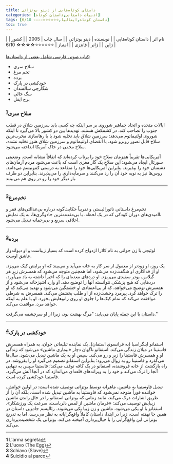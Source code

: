 ```yaml
---
title: داستان‌ کوتاه‌هایی از دینو بوتزاتی
categories: [ادبیات داستانی,داستان کوتاه]
tags: [داستان کوتاه,ایتالیا,⭐⭐⭐⭐⭐⭐☆☆☆☆ 6/10]
toc: true
---
```


| نام اثر | داستان‌ کوتاه‌هایی |
| نویسنده | دینو بوتزاتی |
| سال چاپ | 2005 |
| کشور | ژاپن |
| ژانر | فانتزی |
| امتیاز | ⭐⭐⭐⭐⭐⭐☆☆☆☆ 6/10 |


[کتاب صوتی فارسی شامل بعضی از داستان‌ها](https://www.youtube.com/watch?v=wBwb5HwaRpM&t=1948s):
- سلاح سری
- تخم مرغ
- برده
- خودکشی در پارک
- شگارچی سالمندان
- سگ خالی
- برج ایفل

### سلاح سری<sup id="a1">[1](#f1)</sup>

ایالات متحده و اتحاد جماهیر شوروی بر سر اینکه چه کسی باید سرزمین شلاق در قطب جنوب را تصاحب کند، در کشمکش هستند. تهدیدها بین دو کشور بالا می‌گیرد تا اینکه شوروی اولتیماتوم می‌دهد: سرزمین شلاق باید تخلیه شود یا با رهاسازی مخرب‌ترین سلاح قابل تصور روبرو شود. با انقضای اولتیماتوم و سرزمین شلاق هنوز تخلیه نشده، سلاح مخفی در خاک آمریکا انداخته می‌شود.

آمریکایی‌ها تقریباً همزمان سلاح خود را پرتاب کرده‌اند که اتفاقاً مشابه است. وضعیتی سورئال ایجاد می‌شود: این سلاح یک گاز مغزی است که باعث می‌شود مردم آرمان‌های دشمنان خود را بپذیرند. بنابراین آمریکایی‌ها خود را متقاعد به درستی کمونیسم می‌دانند. روس‌ها نیز به نوبه خود آن را رد می‌کنند و سرمایه‌داری را می‌پذیرند. بنابراین دو طرف بار دیگر خود را رو در روی هم می‌بینند.

---

### تخم‌مرغ<sup id="a2">[2](#f2)</sup>

تخم‌مرغ داستانی ناتورالیستی و تقریباً حکایت‌گونه درباره بی‌عدالتی‌های فقر و ناامیدی‌های دوران کودکی که در یک لحظه، با بی‌مقدمه‌ترین جادوگری‌ها، به یک نمایش اخلاقی سریع و بی‌رحمانه تبدیل می‌شود.

---

### برده<sup id="a3">[3](#f3)</sup>

لوئیجی با زن جوانی به نام کلارا ازدواج کرده است که بسیار زیباست و او دیوانه‌وار عاشق اوست.

یک روز، او زودتر از معمول از سر کار به خانه می‌آید و می‌بیند که او برایش کیک می‌پزد. او از فداکاری او شگفت‌زده می‌شود، اما همچنین متوجه می‌شود که همسرش زیر هر گیلاس، پودر سفیدی می‌ریزد. او دردهای معده‌ای را که اخیراً داشته به یاد می‌آورد، دردهایی که هیچ پزشکی نتوانسته آنها را توضیح دهد. او وارد آشپزخانه می‌شود و از همسرش توضیح می‌خواهد، که از بی‌اعتمادی او خشمگین می‌شود و تهدید می‌کند که او را ترک خواهد کرد. پیرمرد وحشت‌زده از او طلب بخشش می‌کند. همسرش به شرطی موافقت می‌کند که تمام کیک‌ها را جلوی او روی زانوهایش بخورد. او با علم به اینکه خواهد مرد، موافقت می‌کند.

داستان با این جمله پایان می‌یابد: "مرگ بهشت ​​بود، زیرا از او سرچشمه می‌گرفت."

---

### خودکشی در پارک<sup id="a4">[4](#f4)</sup>

استفانو اینگراسیا (به فرانسوی استفان)، یک نماینده تبلیغاتی جوان، به همراه همسرش فاستینا در میلان زندگی می‌کند. استفانو ناگهان دچار «بیماری ماشین» می‌شود که زندگی او و همسرش فاستینا را زیر و رو می‌کند. سپس او به یک ماشین تبدیل می‌شود. سال‌ها می‌گذرد و فاستینا رو به زوال می‌رود؛ بنابراین استفانو تصمیم می‌گیرد او را بفروشد. در راه بازگشت از خانه فروشنده، استفانو در یک کافه توقف می‌کند؛ فاستینا سپس به تنهایی آنجا را ترک می‌کند و خود را به ویرانه‌های قلعه‌ای می‌اندازد که در آنجا آتش می‌گیرد. فاستینا خودکشی کرده است.

تبدیل فاوستینا به ماشین، ماهرانه توسط بوتزاتی توصیف شده است: در اولین خوانش، خواننده فوراً متوجه نمی‌شود که فاوستینا به ماشین تبدیل شده است، بلکه آن را از طریق اشارات درک می‌کند، مانند زمانی که بوتزاتی استفانو را در حال راندن ماشین زیبایش توصیف می‌کند: «فرمان ماشین از لمس دلرباست، سرعت یک ورزشکار». استفانو با او یکی می‌شود، ماشین و زن زیبا یکی می‌شوند. رئالیسم جادویی داستان در همین جا نهفته است، زیرا در ابتدا، داستان کاملاً واقع‌گرایانه به نظر می‌رسد، اما به تدریج بوتزاتی این واقع‌گرایی را با خیال‌پردازی آمیخته می‌کند. بوتزاتی یک شخصیت‌پردازی می‌کند.


---

<b id="f1">1</b> <span class="footnote">L'arma segreta</span>[↩](#a1)
<br><b id="f2">2</b> <span class="footnote">L'uovo (The Egg)</span>[↩](#a2)
<br><b id="f3">3</b> <span class="footnote">Schiavo (Slave)</span>[↩](#a3)
<br><b id="f4">4</b> <span class="footnote">Suicidio al parco</span>[↩](#a4)

